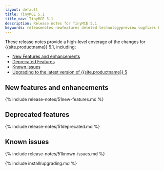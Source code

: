 ```yaml
---
layout: default
title: TinyMCE 5.1
title_nav: TinyMCE 5.1
description: Release notes for TinyMCE 5.1
keywords: releasenotes newfeatures deleted technologypreview bugfixes knownissues
---
```


These release notes provide a high-level coverage of the changes for {{site.productname}} 5.1, including:

* [New Features and enhancements](#newfeaturesandenhancements)
* [Deprecated Features](#deprecatedfeatures)
* [Known Issues](#knownissues)
* [Upgrading to the latest version of {{site.productname}} 5](#upgradingtothelatestversionoftinymce5)

## New features and enhancements

{% include release-notes/51new-features.md %}

## Deprecated features

{% include release-notes/51deprecated.md %}

## Known issues

{% include release-notes/51known-issues.md %}

{% include install/upgrading.md %}
